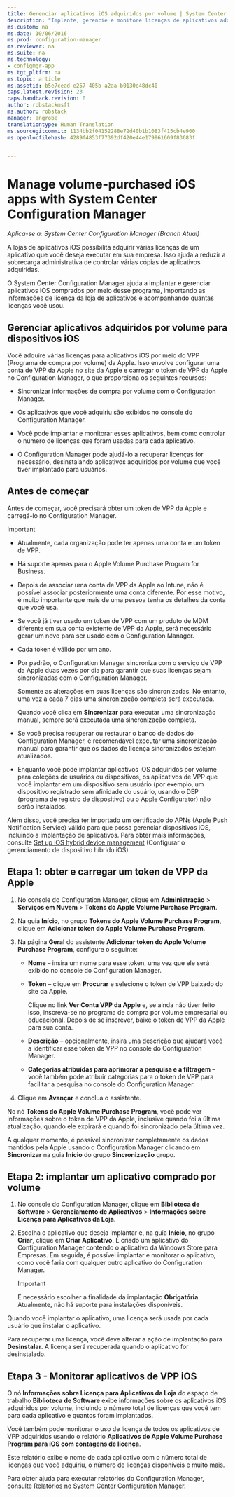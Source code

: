 ```yaml
---
title: Gerenciar aplicativos iOS adquiridos por volume | System Center Configuration Manager
description: "Implante, gerencie e monitore licenças de aplicativos adquiridos por meio da loja de aplicativos iOS."
ms.custom: na
ms.date: 10/06/2016
ms.prod: configuration-manager
ms.reviewer: na
ms.suite: na
ms.technology:
- configmgr-app
ms.tgt_pltfrm: na
ms.topic: article
ms.assetid: b5e7cead-e257-405b-a2aa-b0130e48dc40
caps.latest.revision: 23
caps.handback.revision: 0
author: robstackmsft
ms.author: robstack
manager: angrobe
translationtype: Human Translation
ms.sourcegitcommit: 1134bb2f04152288e72d40b1b1083f415cb4e900
ms.openlocfilehash: 4289f4853f77392df420e44e179961609f83683f


---
```

# <a name="manage-volume-purchased-ios-apps-with-system-center-configuration-manager"></a>Manage volume-purchased iOS apps with System Center Configuration Manager

*Aplica-se a: System Center Configuration Manager (Branch Atual)*



 A lojas de aplicativos iOS possibilita adquirir várias licenças de um aplicativo que você deseja executar em sua empresa. Isso ajuda a reduzir a sobrecarga administrativa de controlar várias cópias de aplicativos adquiridas.  

 O System Center Configuration Manager ajuda a implantar e gerenciar aplicativos iOS comprados por meio desse programa, importando as informações de licença da loja de aplicativos e acompanhando quantas licenças você usou.  

## <a name="manage-volume-purchased-apps-for-ios-devices"></a>Gerenciar aplicativos adquiridos por volume para dispositivos iOS  
 Você adquire várias licenças para aplicativos iOS por meio do VPP (Programa de compra por volume) da Apple. Isso envolve configurar uma conta de VPP da Apple no site da Apple e carregar o token de VPP da Apple no Configuration Manager, o que proporciona os seguintes recursos:  

-   Sincronizar informações de compra por volume com o Configuration Manager.  

-   Os aplicativos que você adquiriu são exibidos no console do Configuration Manager.  

-   Você pode implantar e monitorar esses aplicativos, bem como controlar o número de licenças que foram usadas para cada aplicativo.  

-   O Configuration Manager pode ajudá-lo a recuperar licenças for necessário, desinstalando aplicativos adquiridos por volume que você tiver implantado para usuários.  

## <a name="before-you-start"></a>Antes de começar  
 Antes de começar, você precisará obter um token de VPP da Apple e carregá-lo no Configuration Manager.  

> [!IMPORTANT]  
>  -   Atualmente, cada organização pode ter apenas uma conta e um token de VPP.  
> -   Há suporte apenas para o Apple Volume Purchase Program for Business.  
> -   Depois de associar uma conta de VPP da Apple ao Intune, não é possível associar posteriormente uma conta diferente. Por esse motivo, é muito importante que mais de uma pessoa tenha os detalhes da conta que você usa.  
> -   Se você já tiver usado um token de VPP com um produto de MDM diferente em sua conta existente de VPP da Apple, será necessário gerar um novo para ser usado com o Configuration Manager.  
> -   Cada token é válido por um ano.  
> -   Por padrão, o Configuration Manager sincroniza com o serviço de VPP da Apple duas vezes por dia para garantir que suas licenças sejam sincronizadas com o Configuration Manager.  
>   
>      Somente as alterações em suas licenças são sincronizadas. No entanto, uma vez a cada 7 dias uma sincronização completa será executada.  
>   
>      Quando você clica em **Sincronizar** para executar uma sincronização manual, sempre será executada uma sincronização completa.  
> -   Se você precisa recuperar ou restaurar o banco de dados do Configuration Manager, é recomendável executar uma sincronização manual para garantir que os dados de licença sincronizados estejam atualizados.  
> -   Enquanto você pode implantar aplicativos iOS adquiridos por volume para coleções de usuários ou dispositivos, os aplicativos de VPP que você implantar em um dispositivo sem usuário (por exemplo, um dispositivo registrado sem afinidade do usuário, usando o DEP (programa de registro de dispositivo) ou o Apple Configurator) não serão instalados.  

 Além disso, você precisa ter importado um certificado do APNs (Apple Push Notification Service) válido para que possa gerenciar dispositivos iOS, incluindo a implantação de aplicativos. Para obter mais informações, consulte [Set up iOS hybrid device management](../../mdm/deploy-use/set-up-ios-hybrid-device-management.md) (Configurar o gerenciamento de dispositivo híbrido iOS).  

## <a name="step-1---to-get-and-upload-an-apple-vpp-token"></a>Etapa 1: obter e carregar um token de VPP da Apple  
  
1.  No console do Configuration Manager, clique em **Administração** > **Serviços em Nuvem** > **Tokens do Apple Volume Purchase Program**.   
  
3.  Na guia **Início**, no grupo **Tokens do Apple Volume Purchase Program**, clique em **Adicionar token do Apple Volume Purchase Program**.  

4.  Na página **Geral** do assistente **Adicionar token do Apple Volume Purchase Program**, configure o seguinte:   

    -   **Nome** – insira um nome para esse token, uma vez que ele será exibido no console do Configuration Manager.  

    -   **Token** – clique em **Procurar** e selecione o token de VPP baixado do site da Apple.  

         Clique no link **Ver Conta VPP da Apple** e, se ainda não tiver feito isso, inscreva-se no programa de compra por volume empresarial ou educacional. Depois de se inscrever, baixe o token de VPP da Apple para sua conta.  

    -   **Descrição** – opcionalmente, insira uma descrição que ajudará você a identificar esse token de VPP no console do Configuration Manager.  

    -   **Categorias atribuídas para aprimorar a pesquisa e a filtragem** – você também pode atribuir categorias para o token de VPP para facilitar a pesquisa no console do Configuration Manager.  

5.  Clique em **Avançar** e conclua o assistente.  
  
No nó **Tokens do Apple Volume Purchase Program**, você pode ver informações sobre o token de VPP da Apple, inclusive quando foi a última atualização, quando ele expirará e quando foi sincronizado pela última vez. 
  
A qualquer momento, é possível sincronizar completamente os dados mantidos pela Apple usando o Configuration Manager clicando em **Sincronizar** na guia **Início** do grupo **Sincronização** grupo.  
  
## <a name="step-2---deploy-a-volume-purchased-app"></a>Etapa 2: implantar um aplicativo comprado por volume  

1.  No console do Configuration Manager, clique em **Biblioteca de Software** > **Gerenciamento de Aplicativos** > **Informações sobre Licença para Aplicativos da Loja**.  

3.  Escolha o aplicativo que deseja implantar e, na guia **Início**, no grupo **Criar**, clique em **Criar Aplicativo**.
É criado um aplicativo do Configuration Manager contendo o aplicativo da Windows Store para Empresas. Em seguida, é possível implantar e monitorar o aplicativo, como você faria com qualquer outro aplicativo do Configuration Manager.

    > [!IMPORTANT]  
    > É necessário escolher a finalidade da implantação **Obrigatória**. Atualmente, não há suporte para instalações disponíveis.

 Quando você implantar o aplicativo, uma licença será usada por cada usuário que instalar o aplicativo.  

 Para recuperar uma licença, você deve alterar a ação de implantação para **Desinstalar**. A licença será recuperada quando o aplicativo for desinstalado.  

## <a name="step-3---monitor-ios-vpp-apps"></a>Etapa 3 - Monitorar aplicativos de VPP iOS  
 O nó **Informações sobre Licença para Aplicativos da Loja** do espaço de trabalho **Biblioteca de Software** exibe informações sobre os aplicativos iOS adquiridos por volume, incluindo o número total de licenças que você tem para cada aplicativo e quantos foram implantados.

 Você também pode monitorar o uso de licença de todos os aplicativos de VPP adquiridos usando o relatório **Aplicativos do Apple Volume Purchase Program para iOS com contagens de licença**.  

 Este relatório exibe o nome de cada aplicativo com o número total de licenças que você adquiriu, o número de licenças disponíveis e muito mais.  

 Para obter ajuda para executar relatórios do Configuration Manager, consulte [Relatórios no System Center Configuration Manager](../../core/servers/manage/reporting.md).  



<!--HONumber=Nov16_HO1-->


